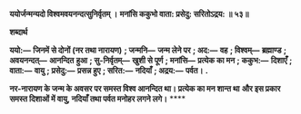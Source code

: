 **ययोर्जन्मन्यदो विश्वमवयनन्दत्सुनिर्वृतम् ।** **मनांसि ककुभो वाता: प्रसेदु: सरितोऽद्रय: ॥ ५३॥** 

**शब्दार्थ** 

**ययो:—** **जिनमें से दोनों (नर तथा नारायण)** **; जन्मनि—** **जन्म लेने पर** **; अद:—** **वह** **; विश्वम्—** **ब्रह्माण्ड** **; अवयनन्दत्—** **आनन्दित** **हुआ** **; सु-निर्वृतम्—** **खुशी से पूर्ण** **; मनांसि—** **प्रत्येक का मन** **; ककुभ:—** **दिशाएँ** **; वाता:—** **वायु** **; प्रसेदु:—** **प्रसन्न हुए** **; सरित:—** **नदियाँ** **; अद्रय:—** **पर्वत।** **.** 

**नर-नारायण के जन्म के अवसर पर समस्त विश्व आनन्दित था। प्रत्येक का मन शान्त था** **और इस प्रकार समस्त दिशाओं में वायु, नदियाँ तथा पर्वत मनोहर लगने लगे।** **** 